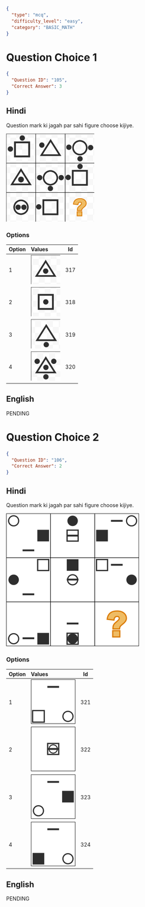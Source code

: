 ```json
{
  "type": "mcq",
  "difficulty_level": "easy",
  "category": "BASIC_MATH"
}
```

# Question Choice 1
```json
{
  "Question ID": "105",
  "Correct Answer": 3
}
```
## Hindi
Question mark ki jagah par sahi figure choose kijiye.

![](images/question_12/choice1/choice1.png)

### Options
| Option | Values                                      |Id     |
|:-------|:--------------------------------------------|:-----:|
| 1      | ![](images/question_12/choice1/option1.png) |317    |
| 2      | ![](images/question_12/choice1/option2.png) |318    |
| 3      | ![](images/question_12/choice1/option3.png) |319    |
| 4      | ![](images/question_12/choice1/option4.png) |320    |

## English
PENDING

# Question Choice 2
```json
{
  "Question ID": "106",
  "Correct Answer": 2
}
```

## Hindi
Question mark ki jagah par sahi figure choose kijiye.

![](images/question_12/choice2/choice2.png)

### Options
| Option | Values                                      |Id     |
|:-------|:--------------------------------------------|:-----:|
| 1      | ![](images/question_12/choice2/option1.png) |321    |
| 2      | ![](images/question_12/choice2/option2.png) |322    |
| 3      | ![](images/question_12/choice2/option3.png) |323    |
| 4      | ![](images/question_12/choice2/option4.png) |324    |


## English
PENDING
